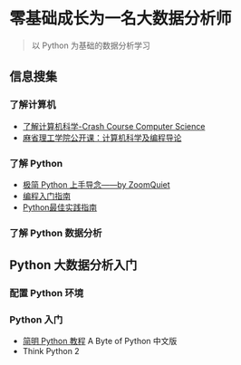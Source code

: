 # 零基础成长为一名大数据分析师

> 以 Python 为基础的数据分析学习

## 信息搜集

### 了解计算机

- [了解计算机科学-Crash Course Computer Science](https://github.com/1c7/crash-course-computer-science-chinese)
- [麻省理工学院公开课：计算机科学及编程导论](http://open.163.com/special/opencourse/bianchengdaolun.html)


### 了解 Python

- [极简 Python 上手导念——by ZoomQuiet](http://wiki.zoomquiet.io/pythonic/MinimalistPyStart)
- [编程入门指南](https://www.kancloud.cn/kancloud/intro-to-prog/52592)
- [Python最佳实践指南](https://pythonguidecn.readthedocs.io/zh/latest/)

### 了解 Python 数据分析



## Python 大数据分析入门

### 配置 Python 环境



### Python 入门

- [简明 Python 教程](https://bop.mol.uno)  A Byte of Python 中文版
- Think Python 2



